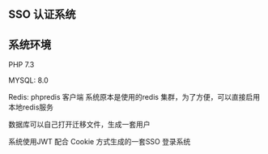 ## SSO 认证系统

## 系统环境

PHP 7.3

MYSQL: 8.0

Redis: phpredis 客户端  系统原本是使用的redis 集群，为了方便，可以直接启用本地redis服务

数据库可以自己打开迁移文件，生成一套用户

系统使用JWT 配合 Cookie  方式生成的一套SSO 登录系统
